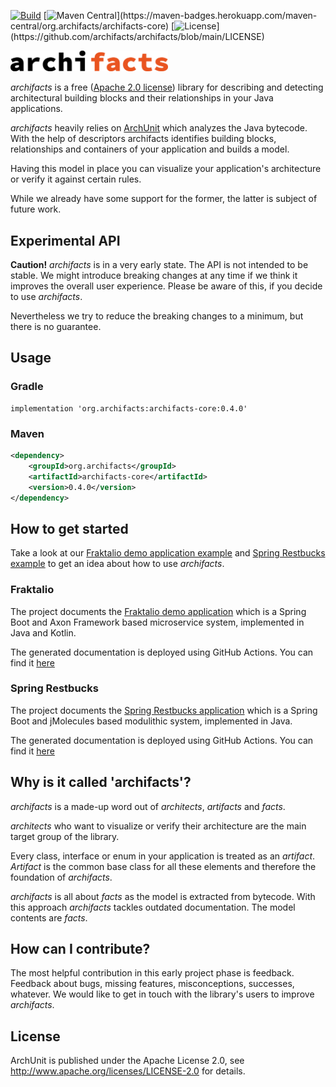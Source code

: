 [![Build](https://github.com/archifacts/archifacts/actions/workflows/verify-on-push.yml/badge.svg)](https://github.com/archifacts/archifacts/actions/workflows/verify-on-push.yml) [![Maven Central](https://maven-badges.herokuapp.com/maven-central/org.archifacts/archifacts-core/badge.svg?)](https://maven-badges.herokuapp.com/maven-central/org.archifacts/archifacts-core) [![License](https://img.shields.io/github/license/archifacts/archifacts.svg?)](https://github.com/archifacts/archifacts/blob/main/LICENSE)

<img width="50%" src="archifacts-1-line.svg">

*archifacts* is a free ([Apache 2.0 license](https://github.com/archifacts/archifacts/blob/main/LICENSE)) library for describing and detecting architectural building blocks and their relationships in your Java applications.

*archifacts* heavily relies on [ArchUnit](https://www.archunit.org/) which analyzes the Java bytecode. With the help of descriptors archifacts identifies building blocks, relationships and containers of your application and builds a model.

Having this model in place you can visualize your application's architecture or verify it against certain rules.

While we already have some support for the former, the latter is subject of future work.

## Experimental API
**Caution!** *archifacts* is in a very early state. The API is not intended to be stable. We might introduce breaking changes at any time if we think it improves the overall user experience. Please be aware of this, if you decide to use *archifacts*.

Nevertheless we try to reduce the breaking changes to a minimum, but there is no guarantee.

## Usage

### Gradle

```Gradle
implementation 'org.archifacts:archifacts-core:0.4.0'
```

### Maven

```xml
<dependency>
    <groupId>org.archifacts</groupId>
    <artifactId>archifacts-core</artifactId>
    <version>0.4.0</version>
</dependency>
```

## How to get started

Take a look at our [Fraktalio demo application example](https://github.com/archifacts/fraktalio-example) and [Spring Restbucks example](https://github.com/archifacts/spring-restbucks-example) to get an idea about how to use *archifacts*.

### Fraktalio

The project documents the [Fraktalio demo application](https://github.com/fraktalio) which is a Spring Boot and Axon Framework based microservice system, implemented in Java and Kotlin.

The generated documentation is deployed using GitHub Actions. You can find it [here](https://archifacts.github.io/fraktalio-example/)

### Spring Restbucks

The project documents the [Spring Restbucks application](https://github.com/odrotbohm/spring-restbucks) which is a Spring Boot and jMolecules based modulithic system, implemented in Java.

The generated documentation is deployed using GitHub Actions. You can find it [here](https://archifacts.github.io/spring-restbucks-example/)

## Why is it called 'archifacts'?

*archifacts* is a made-up word out of *architects*, *artifacts* and *facts*.

*architects* who want to visualize or verify their architecture are the main target group of the library.

Every class, interface or enum in your application is treated as an *artifact*. *Artifact* is the common base class for all these elements and therefore the foundation of *archifacts*.

*archifacts* is all about *facts* as the model is extracted from bytecode. With this approach *archifacts* tackles outdated documentation. The model contents are *facts*.

## How can I contribute?
The most helpful contribution in this early project phase is feedback. Feedback about bugs, missing features, misconceptions, successes, whatever. We would like to get in touch with the library's users to improve *archifacts*.

## License

ArchUnit is published under the Apache License 2.0, see <http://www.apache.org/licenses/LICENSE-2.0> for details.

